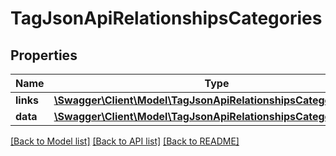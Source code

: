 # TagJsonApiRelationshipsCategories

## Properties
Name | Type | Description | Notes
------------ | ------------- | ------------- | -------------
**links** | [**\Swagger\Client\Model\TagJsonApiRelationshipsCategoriesLinks**](TagJsonApiRelationshipsCategoriesLinks.md) |  | [optional] 
**data** | [**\Swagger\Client\Model\TagJsonApiRelationshipsCategoriesData[]**](TagJsonApiRelationshipsCategoriesData.md) |  | [optional] 

[[Back to Model list]](../../README.md#documentation-for-models) [[Back to API list]](../../README.md#documentation-for-api-endpoints) [[Back to README]](../../README.md)


